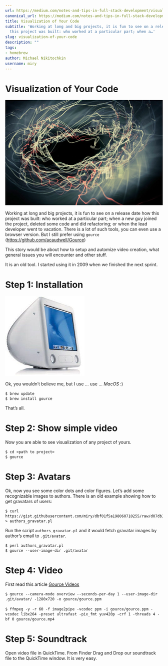 ```yaml
---
url: https://medium.com/notes-and-tips-in-full-stack-development/visualization-of-your-code-d4701affa767
canonical_url: https://medium.com/notes-and-tips-in-full-stack-development/visualization-of-your-code-d4701affa767
title: Visualization of Your Code
subtitle: 'Working at long and big projects, it is fun to see on a release date how
  this project was built: who worked at a particular part; when a…'
slug: visualization-of-your-code
description: ""
tags:
- homebrew
author: Michael Nikitochkin
username: miry
---
```


# Visualization of Your Code

![](/assets/2017-06-14-visualization-of-your-code-1_JwZVyrKtHu3QxTRbJ4ck6A.jpeg)

Working at long and big projects, it is fun to see on a release date how this project was built: who worked at a particular part; when a new guy joined the project, deleted some code and did refactoring; or when the lead developer went to vacation. There is a lot of such tools, you can even use a browser version. But I still prefer using `gource` (https://github.com/acaudwell/Gource)

This story would be about how to setup and automize video creation, what general issues you will encounter and other stuff.

It is an old tool. I started using it in 2009 when we finished the next sprint.

# Step 1: Installation

![](/assets/2017-06-14-visualization-of-your-code-1_LBp-koQb0Djywov4ZpWKsA.jpeg)

Ok, you wouldn’t believe me, but I use … use … *MacOS* :)

```
$ brew update
$ brew install gource
```

That’s all.

# Step 2: Show simple video

Now you are able to see visualization of any project of yours.

```
$ cd <path to project>
$ gource
```

# Step 3: Avatars

Ok, now you see some color dots and color figures. Let’s add some recognizable images to authors. There is an old example showing how to get gravatars of users:

```
$ curl https://gist.githubusercontent.com/miry/dbf01f5a198060710255/raw/d07db1571a045e057e6d56444943bc798dd91be3/authors_gravatar.pl > authors_gravatar.pl
```

Run the script `authors_gravatar.pl` and it would fetch gravatar images by author’s email to `.git/avatar`.

```
$ perl authors_gravatar.pl
$ gource --user-image-dir .git/avatar
```

# Step 4: Video

First read this article [Gource Videos](https://code.google.com/p/gource/wiki/Videos#Linux_/_Mac)

```
$ gource --camera-mode overview --seconds-per-day 1 --user-image-dir .git/avatar/ -1280x720 -o gource/gource.ppm 

$ ffmpeg -y -r 60 -f image2pipe -vcodec ppm -i gource/gource.ppm -vcodec libx264 -preset ultrafast -pix_fmt yuv420p -crf 1 -threads 4 -bf 0 gource/gource.mp4
```

# Step 5: Soundtrack

Open video file in QuickTime. From Finder Drag and Drop our soundtrack file to the QuickTime window. It is very easy.


